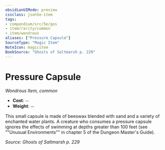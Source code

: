 ```yaml
---
obsidianUIMode: preview
cssclass: json5e-item
tags:
- compendium/src/5e/gos
- item/rarity/common
- item/wondrous
aliases: ["Pressure Capsule"]
SourceType: "Magic Item"
NoteIcon: magicitem
BookSource: "Ghosts of Saltmarsh p. 229"
---
```

# Pressure Capsule
*Wondrous Item, common*  

- **Cost**: ⏤
- **Weight**: ⏤

This small capsule is made of beeswax blended with sand and a variety of enchanted water plants. A creature who consumes a pressure capsule ignores the effects of swimming at depths greater than 100 feet (see ""Unusual Environments"" in chapter 5 of the Dungeon Master's Guide).

*Source: Ghosts of Saltmarsh p. 229*